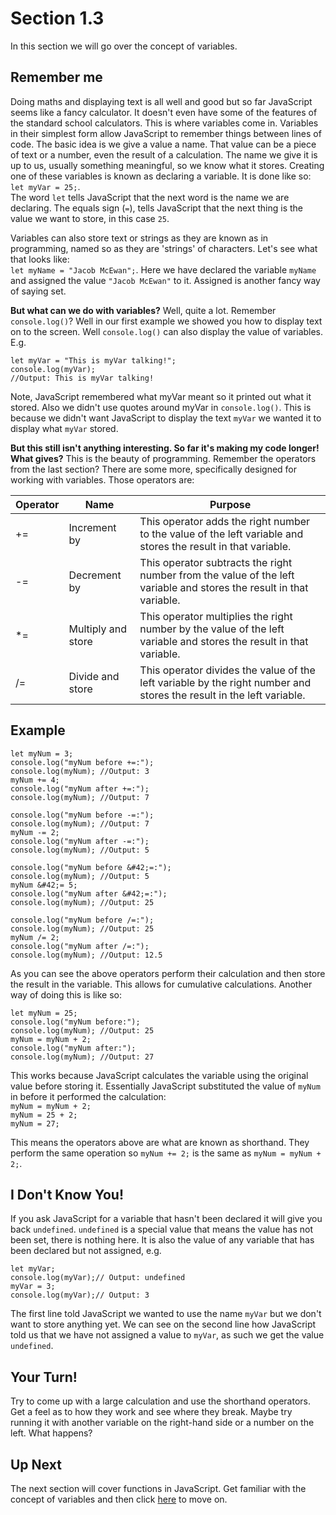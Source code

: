 # Section 1.3
In this section we will go over the concept of variables.

## Remember me
Doing maths and displaying text is all well and good but so far JavaScript seems like a fancy calculator. It doesn't even have some of the features of the standard school calculators. This is where variables come in. Variables in their simplest form allow JavaScript to remember things between lines of code. The basic idea is we give a value a name. That value can be a piece of text or a number, even the result of a calculation. The name we give it is up to us, usually something meaningful, so we know what it stores. Creating one of these variables is known as declaring a variable. It is done like so: `let myVar = 25;`.  
The word `let` tells JavaScript that the next word is the name we are declaring. The equals sign (`=`), tells JavaScript that the next thing is the value we want to store, in this case `25`.

Variables can also store text or strings as they are known as in programming, named so as they are 'strings' of characters. Let's see what that looks like:  
`let myName = "Jacob McEwan";`. Here we have declared the variable `myName` and assigned the value `"Jacob McEwan"` to it. Assigned is another fancy way of saying set.

**But what can we do with variables?** Well, quite a lot. Remember `console.log()`? Well in our first example we showed you how to display text on to the screen. Well `console.log()` can also display the value of variables. E.g.
```
let myVar = "This is myVar talking!";
console.log(myVar);
//Output: This is myVar talking!
```

Note, JavaScript remembered what myVar meant so it printed out what it stored. Also we didn't use quotes around myVar in `console.log()`. This is because we didn't want JavaScript to display the text `myVar` we wanted it to display what `myVar` stored.

**But this still isn't anything interesting. So far it's making my code longer! What gives?** This is the beauty of programming. Remember the operators from the last section? There are some more, specifically designed for working with variables. Those operators are:

| Operator | Name | Purpose |
| -------- | ---- | ------- |
| += | Increment by | This operator adds the right number to the value of the left variable and stores the result in that variable. |
| -= | Decrement by | This operator subtracts the right number from the value of the left variable and stores the result in that variable. |
| &#42;= | Multiply and store | This operator multiplies the right number by the value of the left variable and stores the result in that variable. |
| /= | Divide and store | This operator divides the value of the left variable by the right number and stores the result in the left variable. |

## Example
```
let myNum = 3;
console.log("myNum before +=:");
console.log(myNum); //Output: 3
myNum += 4;
console.log("myNum after +=:");
console.log(myNum); //Output: 7

console.log("myNum before -=:");
console.log(myNum); //Output: 7
myNum -= 2;
console.log("myNum after -=:");
console.log(myNum); //Output: 5

console.log("myNum before &#42;=:");
console.log(myNum); //Output: 5
myNum &#42;= 5;
console.log("myNum after &#42;=:");
console.log(myNum); //Output: 25

console.log("myNum before /=:");
console.log(myNum); //Output: 25
myNum /= 2;
console.log("myNum after /=:");
console.log(myNum); //Output: 12.5
```

As you can see the above operators perform their calculation and then store the result in the variable. This allows for cumulative calculations. Another way of doing this is like so:
```
let myNum = 25;
console.log("myNum before:");
console.log(myNum); //Output: 25
myNum = myNum + 2;
console.log("myNum after:");
console.log(myNum); //Output: 27
```

This works because JavaScript calculates the variable using the original value before storing it. Essentially JavaScript substituted the value of `myNum` in before it performed the calculation:  
`myNum = myNum + 2;`  
`myNum = 25 + 2;`  
`myNum = 27;`  

This means the operators above are what are known as shorthand. They perform the same operation so `myNum += 2;` is the same as `myNum = myNum + 2;`.

## I Don't Know You!
If you ask JavaScript for a variable that hasn't been declared it will give you back `undefined`. `undefined` is a special value that means the value has not been set, there is nothing here. It is also the value of any variable that has been declared but not assigned, e.g.

```
let myVar;
console.log(myVar);// Output: undefined
myVar = 3;
console.log(myVar);// Output: 3
```

The first line told JavaScript we wanted to use the name `myVar` but we don't want to store anything yet. We can see on the second line how JavaScript told us that we have not assigned a value to `myVar`, as such we get the value  `undefined`.

## Your Turn!
Try to come up with a large calculation and use the shorthand operators. Get a feel as to how they work and see where they break. Maybe try running it with another variable on the right-hand side or a number on the left. What happens?

## Up Next
The next section will cover functions in JavaScript. Get familiar with the concept of variables and then click [here](./tutorial-1-4.md) to move on.

